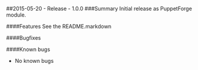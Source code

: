 ##2015-05-20 - Release - 1.0.0
###Summary
Initial release as PuppetForge module.

####Features
See the README.markdown

####Bugfixes

####Known bugs
* No known bugs
